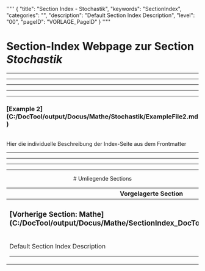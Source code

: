 '''''
{
"title": "Section Index - Stochastik",
"keywords": "SectionIndex",
"categories": "",
"description": "Default Section Index Description",
"level": "00",
"pageID": "VORLAGE_PageID"
}
'''''


<h1>Section-Index Webpage zur Section <i>Stochastik</i></h1>

<hr><hr><hr><hr><hr>


<h3>[Example 2](C:/DocTool/output/Docus/Mathe/Stochastik/ExampleFile2.md)</h3><br>Hier die individuelle Beschreibung der Index-Seite aus dem Frontmatter<hr><center><hr><hr><hr> # Umliegende Sections
 </h2><br><table><thead> <tr> <th><center>Vorgelagerte Section</center></th> <th><center>Nachgelagerte Section</center></th></tr></thead><tbody><tr><td><h3>[Vorherige Section: Mathe](C:/DocTool/output/Docus/Mathe/SectionIndex_DocTooloutputDocusMathe.html)</h3><br>Default Section Index Description<hr></td><td><h3>[Nachfolgende Section: Statistik](C:/DocTool/content///Docus/Mathe/Stochastik/Statistik/SI_Text_SectionIndex_DocToolcontentDocusMatheStochastikStatistik.md)</h3><br>Default Section Index Description<hr></td></tr></tbody></table>